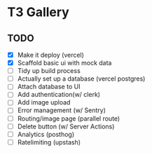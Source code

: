 # T3 Gallery

## TODO

- [x] Make it deploy (vercel)
- [x] Scaffold basic ui with mock data
- [ ] Tidy up build process
- [ ] Actually set up a database (vercel postgres)
- [ ] Attach database to UI
- [ ] Add authentication(w/ clerk)
- [ ] Add image upload
- [ ] Error management (w/ Sentry)
- [ ] Routing/image page (parallel route)
- [ ] Delete button (w/ Server Actions)
- [ ] Analytics (posthog)
- [ ] Ratelimiting (upstash)
